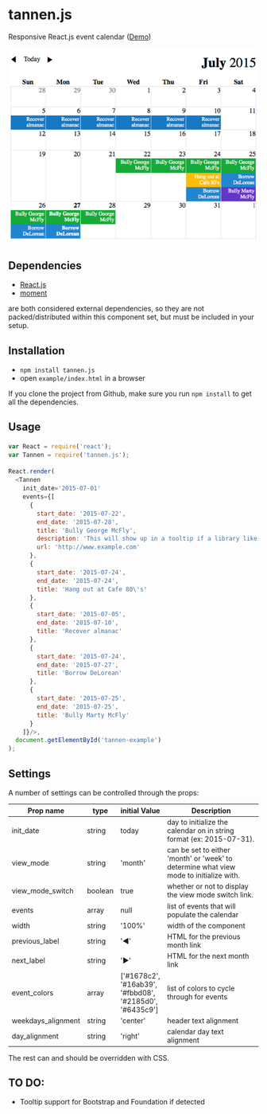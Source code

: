 # tannen.js
Responsive React.js event calendar ([Demo](http://tirdadc.github.io/tannen.js/))

![alt tag](tannen.png)

## Dependencies
- [React.js](https://github.com/facebook/react)
- [moment](https://github.com/moment/moment/)

are both considered external dependencies, so they are not packed/distributed within this component set, but must be included in your setup.

## Installation
- `npm install tannen.js`
- open `example/index.html` in a browser

If you clone the project from Github, make sure you run `npm install` to get all the dependencies.

## Usage
``` javascript
var React = require('react');
var Tannen = require('tannen.js');

React.render(
  <Tannen
    init_date='2015-07-01'
    events={[
      {
        start_date: '2015-07-22',
        end_date: '2015-07-28',
        title: 'Bully George McFly',
        description: 'This will show up in a tooltip if a library like Semantic UI is detected.',
        url: 'http://www.example.com'
      },
      {
        start_date: '2015-07-24',
        end_date: '2015-07-24',
        title: 'Hang out at Cafe 80\'s'
      },
      {
        start_date: '2015-07-05',
        end_date: '2015-07-10',
        title: 'Recover almanac'
      },
      {
        start_date: '2015-07-24',
        end_date: '2015-07-27',
        title: 'Borrow DeLorean'
      },
      {
        start_date: '2015-07-25',
        end_date: '2015-07-25',
        title: 'Bully Marty McFly'
      }
    ]}/>,
  document.getElementById('tannen-example')
);
```

## Settings
A number of settings can be controlled through the props:

Prop name | type | initial Value | Description
--------- | ---- | ------------- | -----------
init_date | string | today | day to initialize the calendar on in string format (ex: 2015-07-31).
view_mode | string | 'month' | can be set to either 'month' or 'week' to determine what view mode to initialize with.
view_mode_switch | boolean | true | whether or not to display the view mode switch link.
events | array | null | list of events that will populate the calendar
|width|string|'100%'|width of the component|
|previous_label|string|'&#9664;'|HTML for the previous month link|
|next_label|string|'&#9654;'|HTML for the next month link|
|event_colors|array|['#1678c2',<br/>'#16ab39',<br/>'#fbbd08',<br/>'#2185d0',<br/>'#6435c9']|list of colors to cycle through for events|
|weekdays_alignment|string|'center'|header text alignment|
|day_alignment|string|'right'|calendar day text alignment|

The rest can and should be overridden with CSS.

## TO DO:
- Tooltip support for Bootstrap and Foundation if detected
